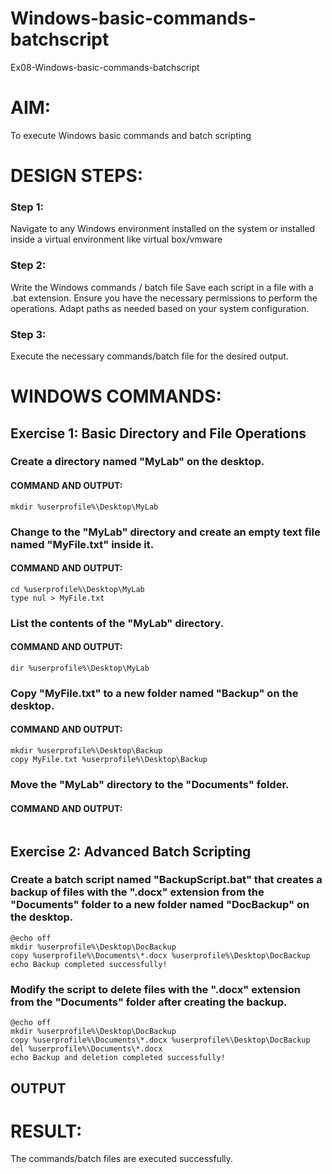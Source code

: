 # Windows-basic-commands-batchscript
Ex08-Windows-basic-commands-batchscript

# AIM:
To execute Windows basic commands and batch scripting

# DESIGN STEPS:

### Step 1:

Navigate to any Windows environment installed on the system or installed inside a virtual environment like virtual box/vmware 

### Step 2:

Write the Windows commands / batch file
Save each script in a file with a .bat extension.
Ensure you have the necessary permissions to perform the operations.
Adapt paths as needed based on your system configuration.
### Step 3:

Execute the necessary commands/batch file for the desired output. 




# WINDOWS COMMANDS:
## Exercise 1: Basic Directory and File Operations
### Create a directory named "MyLab" on the desktop.

#### COMMAND AND OUTPUT:
```
mkdir %userprofile%\Desktop\MyLab
```


### Change to the "MyLab" directory and create an empty text file named "MyFile.txt" inside it.

#### COMMAND AND OUTPUT:
```
cd %userprofile%\Desktop\MyLab
type nul > MyFile.txt

```


### List the contents of the "MyLab" directory.

#### COMMAND AND OUTPUT:
```
dir %userprofile%\Desktop\MyLab
```


### Copy "MyFile.txt" to a new folder named "Backup" on the desktop.

#### COMMAND AND OUTPUT:
```
mkdir %userprofile%\Desktop\Backup
copy MyFile.txt %userprofile%\Desktop\Backup
```


### Move the "MyLab" directory to the "Documents" folder.

#### COMMAND AND OUTPUT:
```

```


## Exercise 2: Advanced Batch Scripting
### Create a batch script named "BackupScript.bat" that creates a backup of files with the ".docx" extension from the "Documents" folder to a new folder named "DocBackup" on the desktop.

```
@echo off
mkdir %userprofile%\Desktop\DocBackup
copy %userprofile%\Documents\*.docx %userprofile%\Desktop\DocBackup
echo Backup completed successfully!

```
### Modify the script to delete files with the ".docx" extension from the "Documents" folder after creating the backup.
```
@echo off
mkdir %userprofile%\Desktop\DocBackup
copy %userprofile%\Documents\*.docx %userprofile%\Desktop\DocBackup
del %userprofile%\Documents\*.docx
echo Backup and deletion completed successfully!

```




## OUTPUT





# RESULT:
The commands/batch files are executed successfully.

